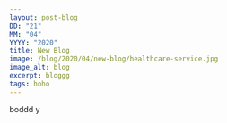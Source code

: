 ```yaml
---
layout: post-blog
DD: "21"
MM: "04"
YYYY: "2020"
title: New Blog
image: /blog/2020/04/new-blog/healthcare-service.jpg
image_alt: blog
excerpt: bloggg
tags: hoho
---
```

boddd y